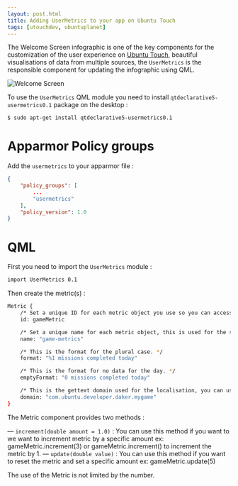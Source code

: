 ```yaml
---
layout: post.html
title: Adding UserMetrics to your app on Ubuntu Touch
tags: [utouchdev, ubuntuplanet]
---
```


The Welcome Screen infographic is one of the key components for the customization of the user experience on [Ubuntu Touch][0], beautiful visualisations of data from multiple sources, the ```UserMetrics``` is the responsible component for updating the infographic using QML.

![Welcome Screen](/assets/posts/utouch/5.png)

To use the ```UserMetrics``` QML module you need to install ```qtdeclarative5-usermetrics0.1``` package on the desktop :

```sh
$ sudo apt-get install qtdeclarative5-usermetrics0.1
```

# Apparmor Policy groups

Add the ```usermetrics``` to your apparmor file :

```json
{
    "policy_groups": [
        ...
        "usermetrics"
    ],
    "policy_version": 1.0
}
```

# QML

First you need to import the ```UserMetrics``` module :

```sh
import UserMetrics 0.1
```

Then create the metric(s) :

```sh
Metric {
    /* Set a unique ID for each metric object you use so you can access it in your QML code. */
    id: gameMetric

    /* Set a unique name for each metric object, this is used for the storage of the metric data. */
    name: "game-metrics"

    /* This is the format for the plural case. */
    format: "%1 missions completed today"

    /* This is the format for no data for the day. */
    emptyFormat: "0 missions completed today"

    /* This is the gettext domain used for the localisation, you can use the applicationName. */
    domain: "com.ubuntu.developer.daker.mygame"
}
```

The Metric component provides two methods :

— ```increment(double amount = 1.0)``` : You can use this method if you want to we want to increment metric by a specific amount ex: gameMetric.increment(3) or gameMetric.increment() to increment the metric by 1.
— ```update(double value)``` : You can use this method if you want to reset the metric and set a specific amount ex: gameMetric.update(5)

The use of the Metric is not limited by the number.

[0]: http://www.ubuntu.com/phone/install